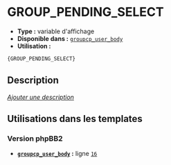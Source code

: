 # GROUP_PENDING_SELECT
* __Type :__ variable d'affichage
* __Disponible dans :__ [`groupcp_user_body`](../tpl/var/groupcp_user_body.md)
* __Utilisation :__

```html
{GROUP_PENDING_SELECT}
```

## Description
[*Ajouter une description*](https://fa-tvars.appspot.com/var/GROUP_PENDING_SELECT)

## Utilisations dans les templates

### Version phpBB2
* __[`groupcp_user_body`](../tpl/var/groupcp_user_body.md#readme) :__ ligne [`16`](../tpl/src/subsilver/groupcp_user_body.tpl#L16)